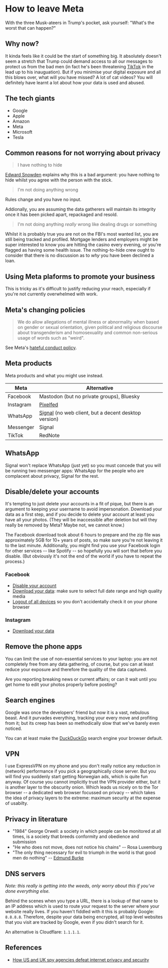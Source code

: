 # How to leave Meta

With the three Musk-ateers in Trump's pocket, ask yourself: "What's the worst that can happen?"

## Why now?

It kinda feels like it could be the start of something big. It absolutely doesn't seem a stretch that Trump could demand access to all our messages to protect us from the bad men (in fact he's been threatening [TikTok](https://www.independent.co.uk/news/world/americas/us-politics/trump-save-tiktok-working-again-app-download-b2682563.html) in the lead up to his inauguation). But if you minimise your digital exposure and all this blows over, what will you have missed? A lot of cat videos? You will definitely have learnt a lot about how your data is used and abused.

## The tech giants

- Google
- Apple
- Amazon
- Meta
- Microsoft
- Tesla

## Common reasons for not worrying about privacy

> I have nothing to hide

[Edward Snowden](https://www.youtube.com/watch?v=pcSlowAhvUk) explains why this is a bad argument: you have nothing to hide whilst you agree with the person with the stick.

> I'm not doing anything wrong

Rules change and you have no input.

Addionally, you are assuming the data gatherers will maintain its integrity once it has been picked apart, repackaged and resold.

> I'm not doing anything _really_ wrong like dealing drugs or something

Whilst it is probably true you are not on the FBI's most wanted list, you are still being tracked and profiled. Mortgage lenders and employers might be super interested to know you are hitting the casino every evening, or you're flagged as having some health issue. The nothing-to-hide crew ought to consider that there is no discussion as to _why_ you have been declined a loan.

## Using Meta plaforms to promote your business

This is tricky as it's difficult to justify reducing your reach, especially if you're not currently overwhelmed with work.

## Meta's changing policies

> We do allow allegations of mental illness or abnormality when based on gender or sexual orientation, given political and religious discourse about transgenderism and homosexuality and common non-serious usage of words such as "weird".

See Meta's [hateful conduct policy](https://transparency.meta.com/en-gb/policies/community-standards/hateful-conduct/).

## Meta products

Meta products and what you might use instead.

| Meta | Alternative |
|--------------------|-------------------------|
| Facebook           | Mastodon (but no private groups), Bluesky |
| Instagram          | [Pixelfed](https://pixelfed.social/) |
| WhatsApp           | [Signal](https://signal.org/download/) (no web client, but a decent desktop version) |
| Messenger          | Signal |
| TikTok             | RedNote |

## WhatsApp

Signal won't replace WhatsApp (just yet) so you must concede that you will be running two messenger apps: WhatsApp for the people who are complacent about privacy, Signal for the rest.

## Disable/delete your accounts

It's tempting to just delete your accounts in a fit of pique, but there is an argument to keeping your username to avoid impersonation. Download your data as a first step, and if you decide to delete your account at least you have all your photos. (They will be inaccessible after deletion but will they really be removed by Meta? Maybe not, we cannot know.)

The Facebook download took about 6 hours to prepare and the zip file was approximately 5GB for 10+ years of posts, so make sure you're not leaving it to the last minute. Additionally, you might find you use your Facebook login for other services -- like Spotify -- so hopefully you will sort that before you disable. (But obviously it's not the end of the world if you have to repeat the process.)

### Facebook

- [Disable your account](https://accountscenter.facebook.com/personal_info/account_ownership_and_control/deletion_and_deactivation/?is_from_dialog=true)
- [Download your data](https://accountscenter.facebook.com/info_and_permissions): make sure to select full date range and high quality media
- [Logout of all devices](https://accountscenter.facebook.com/password_and_security/login_activity) so you don't accidentally check it on your phone browser

### Instagram

- [Download your data](https://privacycenter.instagram.com/guide/dyi/)

## Remove the phone apps

You can limit the use of non-essential services to your laptop: you are not completely free from any data gathering, of course, but you can at least reduce your exposure and therefore the quality of the data captured.

Are you reporting breaking news or current affairs; or can it wait until you get home to edit your photos properly before posting?

## Search engines

Google was once the developers' friend but now it is a vast, nebulous beast. And it purvades everything, tracking your every move and profiting from it; but its creep has been so methodically slow that we've barely even noticed.

You can at least make the [DuckDuckGo](https://duckduckgo.com/) search engine your browser default.

## VPN

I use ExpressVPN on my phone and you don't really notice any reduction in (network) performance if you pick a geographically close server. But you will find you suddenly start getting Norwegian ads, which is quite fun anyway. Of course you cannot implicitly trust the VPN provider either, but it is another layer to the obscurity onion. Which leads us nicely on to the Tor browser -- a dedicated web browser focussed on privacy -- which takes the idea of privacy layers to the extreme: maximum security at the expense of usabilty.

## Privacy in literature

- "1984" George Orwell: a society in which people can be monitored at all times, is a society that breeds conformity and obedience and submission
- "He who does not move, does not notice his chains" -- Rosa Luxemburg
- "The only thing necessary for evil to triumph in the world is that good men do nothing" -- [Edmund Burke](https://en.wikipedia.org/wiki/Edmund_Burke)

## DNS servers

*Note: this really is getting into the weeds, only worry about this if you've done everything else.*

Behind the scenes when you type a URL, there is a lookup of that name to an IP address which is used to route your request to the server where your website really lives. If you haven't fiddled with it this is probably Google: `8.8.8.8`. Therefore, despite your data being encrypted, all top level websites that you visit are tracked by Google, even if you didn't search for it.

An alternative is Cloudflare: `1.1.1.1`.

<!--
## Freedom of speech/expression

- Rumble
-->

## References

- [How US and UK spy agencies defeat internet privacy and security](https://www.theguardian.com/world/2013/sep/05/nsa-gchq-encryption-codes-security)
